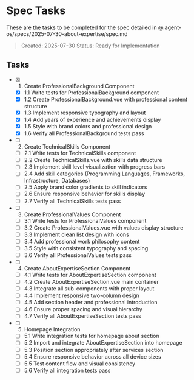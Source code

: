 # Spec Tasks

These are the tasks to be completed for the spec detailed in @.agent-os/specs/2025-07-30-about-expertise/spec.md

> Created: 2025-07-30
> Status: Ready for Implementation

## Tasks

- [x] 1. Create ProfessionalBackground Component
  - [x] 1.1 Write tests for ProfessionalBackground component
  - [x] 1.2 Create ProfessionalBackground.vue with professional content structure
  - [x] 1.3 Implement responsive typography and layout
  - [x] 1.4 Add years of experience and achievements display
  - [x] 1.5 Style with brand colors and professional design
  - [x] 1.6 Verify all ProfessionalBackground tests pass

- [ ] 2. Create TechnicalSkills Component
  - [ ] 2.1 Write tests for TechnicalSkills component
  - [ ] 2.2 Create TechnicalSkills.vue with skills data structure
  - [ ] 2.3 Implement skill level visualization with progress bars
  - [ ] 2.4 Add skill categories (Programming Languages, Frameworks, Infrastructure, Databases)
  - [ ] 2.5 Apply brand color gradients to skill indicators
  - [ ] 2.6 Ensure responsive behavior for skills display
  - [ ] 2.7 Verify all TechnicalSkills tests pass

- [ ] 3. Create ProfessionalValues Component
  - [ ] 3.1 Write tests for ProfessionalValues component
  - [ ] 3.2 Create ProfessionalValues.vue with values display structure
  - [ ] 3.3 Implement clean list design with icons
  - [ ] 3.4 Add professional work philosophy content
  - [ ] 3.5 Style with consistent typography and spacing
  - [ ] 3.6 Verify all ProfessionalValues tests pass

- [ ] 4. Create AboutExpertiseSection Component
  - [ ] 4.1 Write tests for AboutExpertiseSection component
  - [ ] 4.2 Create AboutExpertiseSection.vue main container
  - [ ] 4.3 Integrate all sub-components with proper layout
  - [ ] 4.4 Implement responsive two-column design
  - [ ] 4.5 Add section header and professional introduction
  - [ ] 4.6 Ensure proper spacing and visual hierarchy
  - [ ] 4.7 Verify all AboutExpertiseSection tests pass

- [ ] 5. Homepage Integration
  - [ ] 5.1 Write integration tests for homepage about section
  - [ ] 5.2 Import and integrate AboutExpertiseSection into homepage
  - [ ] 5.3 Position section appropriately after services section
  - [ ] 5.4 Ensure responsive behavior across all device sizes
  - [ ] 5.5 Test content flow and visual consistency
  - [ ] 5.6 Verify all integration tests pass